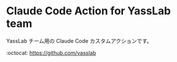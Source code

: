 # Claude Code Action for YassLab team

YassLab チーム用の Claude Code カスタムアクションです。

:octocat: https://github.com/yasslab
